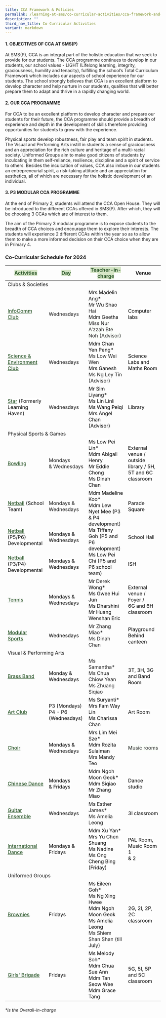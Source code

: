 ```yaml
---
title: CCA Framework & Policies
permalink: /learning-at-sms/co-curricular-activities/cca-framework-and-policies/
description: ""
third_nav_title: Co Curricular Activities
variant: markdown
---
```

#### **1. OBJECTIVES OF CCA AT SMS(P)**

  

At SMS(P), CCA is an integral part of the holistic education that we seek to provide for our students. The CCA programme continues to develop in our students, our school values - LIGHT (Lifelong learning, integrity, graciousness, humility and tenacity), fulfilling the school’s Total Curriculum Framework which includes our aspects of school experience for our students. The school strongly believes that CCA is an excellent platform to develop character and help nurture in our students, qualities that will better prepare them to adapt and thrive in a rapidly changing world.

  

#### **2. OUR CCA PROGRAMME**

  

For CCA to be an excellent platform to develop character and prepare our students for their future, the CCA programme should provide a breadth of experience and depth in the development of skills therefore providing opportunities for students to grow with the experience.

  

Physical sports develop robustness, fair play and team spirit in students. The Visual and Performing Arts instill in students a sense of graciousness and an appreciation for the rich culture and heritage of a multi-racial society. Uniformed Groups aim to make good citizens of students by inculcating in them self-reliance, resilience, discipline and a spirit of service to others. Besides the inculcation of values, CCA also imbue in our students an entrepreneurial spirit, a risk-taking attitude and an appreciation for aesthetics, all of which are necessary for the holistic development of an individual.

  

#### **3\. P3 MODULAR CCA PROGRAMME**

  

At the end of Primary 2, students will attend the CCA Open House. They will be introduced to the different CCAs offered in SMS(P). After which, they will be choosing 3 CCAs which are of interest to them.

  

The aim of the Primary 3 modular programme is to expose students to the breadth of CCA choices and encourage them to explore their interests. The students will experience 2 different CCAs within the year so as to allow them to make a more informed decision on their CCA choice when they are in Primary 4.

### Co-Curricular Schedule for 2024

<style type="text/rolandcss">
.tg  {border-collapse:collapse;border-spacing:0;}
.tg td{border-color:black;border-style:solid;border-width:1px;font-family:Arial, sans-serif;font-size:14px;
  overflow:hidden;padding:10px 5px;word-break:normal;}
.tg th{border-color:black;border-style:solid;border-width:1px;font-family:Arial, sans-serif;font-size:14px;
  font-weight:normal;overflow:hidden;padding:10px 5px;word-break:normal;}
.tg .tg-pk3b{background-color:#FBFFFA;color:#222;text-align:center;vertical-align:top}
.tg .tg-bzhr{background-color:#D6E6C7;color:#2A5629;font-weight:bold;text-align:left;vertical-align:middle}
.tg .tg-9z0x{background-color:#D6E6C7;color:#2A5629;font-weight:bold;text-align:left;vertical-align:top}
.tg .tg-dgl5{background-color:#FFF;font-weight:bold;text-align:left;vertical-align:top}
.tg .tg-zr06{background-color:#FFF;text-align:left;vertical-align:middle}
.tg .tg-7fhq{background-color:#FFF;color:#2A5629;font-weight:bold;text-align:left;text-decoration:underline;vertical-align:top}
.tg .tg-ktyi{background-color:#FFF;text-align:left;vertical-align:top}
.tg .tg-7yig{background-color:#FFF;text-align:center;vertical-align:top}
.tg .tg-f4yw{background-color:#FFF;text-align:center;vertical-align:middle}
</style>
<table class="tg">
<thead>
  <tr>
    <th class="tg-bzhr"><span style="font-weight:bold;color:#2A5629;background-color:#D6E6C7">Activities</span></th>
    <th class="tg-bzhr"><span style="font-weight:bold;color:#2A5629;background-color:#D6E6C7">Day</span></th>
    <th class="tg-bzhr"><span style="font-weight:bold;color:#2A5629;background-color:#D6E6C7">Teacher-in-charge</span></th>
    <th class="tg-9z0x">Venue </th>
  </tr>
</thead>
<tbody>
  <tr>
    <td class="tg-dgl5" colspan="3">Clubs &amp; Societies</td>
    <td class="tg-zr06"><span style="color:#000;background-color:#FFF"> </span></td>
  </tr>
  <tr>
    <td class="tg-7fhq"><a href="/learning-at-sms/co-curricular-activities/infocomm-club/"><span style="font-weight:500;text-decoration:underline;color:#2A5629">InfoComm Club</span></a></td>
    <td class="tg-ktyi">Wednesdays <span style="color:#000;background-color:#FFF"> </span></td>
    <td class="tg-ktyi"><span style="font-weight:400;color:#000">Mrs Madelin Ang*</span><br><span style="background-color:initial">Mr Wu Shao Hai</span><br><span style="font-weight:400;color:#000">Mdm Geetha</span><span style="font-weight:400;color:#000"></span><br><span style="color:#222;background-color:#FBFFFA">Miss Nur A'zzah Bte Noh (Advisor) </span><br></td>
    <td class="tg-zr06"><span style="color:#000;background-color:#FFF">Computer labs </span></td>
  </tr>
  <tr>
    <td class="tg-7fhq"><a href="/learning-at-sms/co-curricular-activities/science-and-environmental-club/"><span style="font-weight:500;text-decoration:underline;color:#2A5629">Science &amp; Environment Club</span></a></td>
    <td class="tg-ktyi">Wednesdays  <span style="color:#000;background-color:#FFF"> </span></td>
    <td class="tg-ktyi"><span style="font-weight:400;color:#000">Mdm Chan Yen Peng*</span><br><span style="background-color:initial">Ms Low Wei Wen</span><br><span style="font-weight:400;color:#000">Mrs Ganesh</span><br><span style="background-color:initial">Ms Ng Ley Tin (Advisor)</span></td>
    <td class="tg-zr06"><span style="color:#000;background-color:#FFF">Science Labs and Maths Room</span></td>
  </tr>
  <tr>
    <td class="tg-7fhq"><a href="/learning-at-sms/co-curricular-activities/star/"><span style="font-weight:500;text-decoration:underline;color:#2A5629">Star</span></a><span style="color:#000;background-color:#FFF"> (Formerly Learning Haven)</span></td>
    <td class="tg-ktyi">Wednesdays </td>
    <td class="tg-ktyi"><span style="font-weight:400;color:#000">Mr Sim Liyang*</span><br><span style="font-weight:400;color:#000">Ms Lin Linli</span><br><span style="font-weight:400;color:#000">Ms Wang Peiqi</span><br><span style="font-weight:400;color:#000">Mrs Angel Chan (Advisor)</span></td>
    <td class="tg-zr06"><span style="color:#000;background-color:#FFF">Library</span></td>
  </tr>
  <tr>
    <td class="tg-dgl5" colspan="3">Physical  Sports &amp;  <span style="background-color:initial">Games</span></td>
    <td class="tg-zr06"><span style="color:#000;background-color:#FFF"> </span></td>
  </tr>
  <tr>
    <td class="tg-7fhq"><a href="/learning-at-sms/co-curricular-activities/bowling/"><span style="font-weight:500;text-decoration:underline;color:#2A5629">Bowling</span></a></td>
    <td class="tg-7yig"><span style="background-color:initial">Mondays </span><br><span style="background-color:initial">&amp; Wednesdays </span></td>
    <td class="tg-zr06"><span style="color:#000;background-color:#FFF">Ms Low Pei Lin*</span><br><span style="color:#000;background-color:#FFF">Mdm Abigail Henry</span><br><span style="color:#000;background-color:#FFF">Mr Eddie Chong</span><br><span style="color:#000;background-color:#FFF">Ms Dinah Chan</span><br></td>
    <td class="tg-zr06"><span style="color:#000;background-color:#FFF">External venue / outside library / 5H, 5T and 6C classroom</span><br></td>
  </tr>
  <tr>
    <td class="tg-7fhq"><a href="/learning-at-sms/co-curricular-activities/netball/"><span style="font-weight:500;text-decoration:underline;color:#2A5629">Netball</span></a><span style="color:#000;background-color:#FFF"> (School Team)</span></td>
    <td class="tg-dgl5"><br><span style="background-color:initial">Mondays &amp; Wednesdays </span><br><br></td>
    <td class="tg-ktyi" rowspan="3"><span style="font-weight:400;color:#000">Mdm Madeline Koo*</span><br><span style="font-weight:400;color:#000">Mdm Lew Nyet Mee (P3 &amp; P4 development)</span><br><span style="font-weight:400;color:#000">Ms Tiffany Goh (P5 and P6 development)</span><br><span style="font-weight:400;color:#000">Ms Low Pei Chi (P5 and P6 school team)</span></td>
    <td class="tg-zr06"><span style="color:#000;background-color:#FFF">Parade Square</span></td>
  </tr>
  <tr>
    <td class="tg-7fhq"><a href="/learning-at-sms/co-curricular-activities/netball/"><span style="font-weight:500;text-decoration:underline;color:#2A5629">Netball</span></a><span style="color:#000;background-color:#FFF"> (P5/P6) Developmental</span></td>
    <td class="tg-f4yw"><span style="color:#000;background-color:#FFF">Mondays &amp; Wednesdays </span></td>
    <td class="tg-zr06"><span style="color:#000;background-color:#FFF">School Hall </span></td>
  </tr>
  <tr>
    <td class="tg-7fhq"><a href="/learning-at-sms/co-curricular-activities/netball/"><span style="font-weight:500;text-decoration:underline;color:#2A5629">Netball</span></a><span style="color:#000;background-color:#FFF"> (P3/P4) Developmental</span></td>
    <td class="tg-f4yw"><span style="color:#000;background-color:#FFF"> Mondays &amp; Wednesdays </span></td>
    <td class="tg-zr06"><span style="color:#000;background-color:#FFF">ISH </span></td>
  </tr>
  <tr>
    <td class="tg-7fhq"><a href="/learning-at-sms/co-curricular-activities/tennis/"><span style="font-weight:500;text-decoration:underline;color:#2A5629">Tennis</span></a></td>
    <td class="tg-7yig"><span style="font-weight:400;color:#000">Mondays &amp; Wednesdays </span></td>
    <td class="tg-ktyi"><span style="font-weight:400;color:#000">Mr Derek Wong*<br>Ms Gwee Hui Jun</span><br><span style="font-weight:400;color:#000">Ms Dharshini<br>Mr Huang Wenshan Eric</span></td>
    <td class="tg-zr06"><span style="color:#000;background-color:#FFF">External venue / Foyer /</span><br><span style="color:#000;background-color:#FFF">6G and 6H classroom</span></td>
  </tr>
  <tr>
    <td class="tg-7fhq"><a href="/learning-at-sms/co-curricular-activities/modular-sports/"><span style="font-weight:500;text-decoration:underline;color:#2A5629">Modular Sports</span></a></td>
    <td class="tg-f4yw"><span style="color:#000;background-color:#FFF">Wednesdays </span></td>
    <td class="tg-ktyi">Mr Zhang Miao*<br><span style="background-color:initial">Ms Dinah Chan</span></td>
    <td class="tg-zr06"><span style="color:#000;background-color:#FFF">Playground<br>Behind canteen</span></td>
  </tr>
  <tr>
    <td class="tg-dgl5" colspan="3">Visual &amp; Performing Arts   <span style="color:#000;background-color:#FFF">     </span></td>
    <td class="tg-zr06"><span style="color:#000;background-color:#FFF"> </span></td>
  </tr>
  <tr>
    <td class="tg-7fhq"><a href="/learning-at-sms/co-curricular-activities/brass-band/"><span style="font-weight:500;text-decoration:underline;color:#2A5629;background-color:transparent">Brass Band</span></a></td>
    <td class="tg-f4yw"><span style="color:#000;background-color:#FFF">Monday &amp; Wednesdays </span></td>
    <td class="tg-ktyi">Ms Samantha*<br>Ms Chua Chiow Yean<br>Ms Zhuang Siqiao</td>
    <td class="tg-zr06"><span style="color:#000;background-color:#FFF">3T, 3H, 3G and Band Room </span></td>
  </tr>
  <tr>
    <td class="tg-7fhq"><a href="/learning-at-sms/co-curricular-activities/art-club/"><span style="font-weight:500;text-decoration:underline;color:#2A5629">Art Club</span></a></td>
    <td class="tg-f4yw"><span style="color:#000;background-color:#FFF">P3 (Mondays) <br> P4 - P6 (Wednesdays) </span></td>
    <td class="tg-zr06"><span style="color:#000;background-color:#FFF">Ms Suryanti*</span><br><span style="color:#000;background-color:#FFF">Mrs Fam Way Lin</span><br><span style="color:#000;background-color:#FFF">Ms Charissa Chan</span><br><span style="color:#000;background-color:#FFF"></span></td>
    <td class="tg-zr06"><span style="color:#000;background-color:#FFF">Art Room</span></td>
  </tr>
  <tr>
    <td class="tg-7fhq"><a href="/learning-at-sms/co-curricular-activities/choir/"><span style="font-weight:500;text-decoration:underline;color:#2A5629">Choir</span></a></td>
    <td class="tg-f4yw"><span style="color:#000;background-color:#FFF">Mondays &amp; Wednesdays </span></td>
    <td class="tg-ktyi"><span style="font-weight:400;color:#000">Mrs Lim Mei Sze*</span><br><span style="font-weight:400;color:#000">Mdm Rozita Sulaiman </span><br><span style="background-color:transparent">Mrs Mandy Teo</span><br></td>
    <td class="tg-pk3b"><span style="color:#222;background-color:#FBFFFA">Music rooms</span><br></td>
  </tr>
  <tr>
    <td class="tg-7fhq"><a href="/learning-at-sms/co-curricular-activities/chinese-dance/"><span style="font-weight:500;text-decoration:underline;color:#2A5629">Chinese Dance</span></a></td>
    <td class="tg-f4yw"><span style="color:#000;background-color:#FFF">Mondays</span><br><span style="color:#000;background-color:#FFF">&amp; Fridays  </span></td>
    <td class="tg-zr06"><span style="color:#000;background-color:#FFF">Mdm Ngoh Moon Geok*</span><br><span style="color:#000;background-color:#FFF">Mdm Siqiao</span><br><span style="color:#000;background-color:#FFF">Mr Zhang Miao</span></td>
    <td class="tg-zr06"><span style="color:#000;background-color:#FFF">Dance studio  </span></td>
  </tr>
  <tr>
    <td class="tg-7fhq"><a href="/learning-at-sms/co-curricular-activities/guitar-ensemble/"><span style="font-weight:500;text-decoration:underline;color:#2A5629">Guitar Ensemble</span></a><span style="color:#000;background-color:#FFF"> </span></td>
    <td class="tg-f4yw"><span style="color:#000;background-color:#FFF">Wednesdays </span></td>
    <td class="tg-ktyi"><span style="background-color:initial">Ms Esther James*</span><br><span style="background-color:initial">Ms Amelia Leong</span></td>
    <td class="tg-zr06"><span style="color:#000;background-color:#FFF">3I classroom </span></td>
  </tr>
  <tr>
    <td class="tg-7fhq"><a href="/learning-at-sms/co-curricular-activities/international-dance/"><span style="font-weight:500;text-decoration:underline;color:#2A5629">International Dance</span></a></td>
    <td class="tg-f4yw"><span style="color:#000;background-color:#FFF">Mondays  &amp; Fridays</span></td>
    <td class="tg-zr06"><span style="color:#000;background-color:#FFF">Mdm Xu Yan* </span><br><span style="color:#000;background-color:#FFF">Mrs Yu Chen Shuang</span><br><span style="color:#000;background-color:#FFF">Ms Nadine</span><br><span style="color:#000;background-color:#FFF">Ms Ong Cheng Bing (Friday)</span></td>
    <td class="tg-zr06"><span style="color:#000;background-color:#FFF">PAL Room, Music Room 1</span><br><span style="color:#000;background-color:#FFF">&amp; 2  </span></td>
  </tr>
  <tr>
    <td class="tg-dgl5" colspan="3">Uniformed Groups <span style="color:#000;background-color:#FFF">     </span></td>
    <td class="tg-zr06"><span style="color:#000;background-color:#FFF"> </span></td>
  </tr>
  <tr>
    <td class="tg-7fhq"><a href="/learning-at-sms/co-curricular-activities/brownies/"><span style="font-weight:500;text-decoration:underline;color:#2A5629">Brownies</span></a></td>
    <td class="tg-f4yw"><span style="color:#000;background-color:#FFF">Fridays</span></td>
    <td class="tg-ktyi"><span style="font-weight:400;color:#000">Ms Eileen Goh*</span><br><span style="font-weight:400;color:#000">Ms Ng Xing Hwee </span><br><span style="font-weight:400;color:#000">Mdm Ngoh Moon Geok</span><br><span style="font-weight:400;color:#000">Ms Amelia Leong</span><br>Ms Shiem Shan Shan (till July)</td>
    <td class="tg-zr06"><span style="color:#000;background-color:#FFF"> 2G, 2I, 2P, 2C classroom</span></td>
  </tr>
  <tr>
    <td class="tg-7fhq"><a href="/learning-at-sms/co-curricular-activities/girls-brigade/"><span style="font-weight:500;text-decoration:underline;color:#2A5629">Girls' Brigade</span></a><span style="color:#000;background-color:#FFF"> </span></td>
    <td class="tg-f4yw"><span style="color:#000;background-color:#FFF">Fridays</span></td>
    <td class="tg-zr06"><span style="color:#000;background-color:#FFF">Ms Melody Soh*</span><br><span style="color:#000;background-color:#FFF">Mdm Chua Sue Ann</span><br><span style="color:#000;background-color:#FFF">Mdm Tan Seow Wee</span><br><span style="color:#000;background-color:#FFF">Mdm Grace Tang</span><br></td>
    <td class="tg-zr06"><span style="color:#000;background-color:#FFF">5G, 5I, 5P and 5C classroom</span></td>
  </tr>
</tbody>
</table>


###### **is the Overall-in-charge*